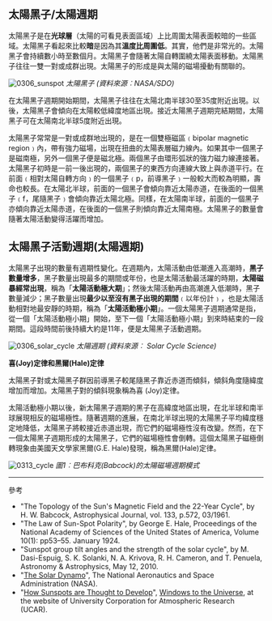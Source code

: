 ## 太陽黑子/太陽週期

太陽黑子是在**光球層**（太陽的可看見表面區域）上比周圍太陽表面較暗的一些區域。太陽黑子看起來比較**暗**是因為其**溫度比周圍低**。其實，他們是非常光的。太陽黑子會持續數小時至數個月。太陽黑子會隨著太陽自轉圍繞太陽表面移動。太陽黑子往往一雙一對或成群出現。太陽黑子的形成是與太陽的磁場擾動有關聯的。

![0306_sunspot](./static/0306_sunspot.jpg)
*太陽黑子 (資料來源︰NASA/SDO)*

在太陽黑子週期開始期間，太陽黑子往往在太陽北南半球30至35度附近出現。以後，太陽黑子會傾向在太陽較低緯度地區出現。接近太陽黑子週期完結期間，太陽黑子可在太陽南北半球5度附近出現。

太陽黑子常常是一對或成群地出現的，是在一個雙極磁區﹙bipolar magnetic region﹚內，帶有強力磁場，出現在扭曲的太陽表層磁力線內。如果其中一個黑子是磁南極，另外一個黑子便是磁北極。兩個黑子由環形弧狀的強力磁力線連接著。太陽黑子初時是一前一後出現的，兩個黑子的東西方向連線大致上與赤道平行。在前面﹙相對太陽自轉方向﹚的一個黑子﹙p，前導黑子﹚一般較大而較為明顯，壽命也較長。在太陽北半球，前面的一個黑子會傾向靠近太陽赤道，在後面的一個黑子﹙f，尾隨黑子﹚會傾向靠近太陽北極。同樣，在太陽南半球，前面的一個黑子亦傾向靠近太陽赤道，在後面的一個黑子則傾向靠近太陽南極。太陽黑子的數量會隨著太陽活動變得活躍而增加。

## 太陽黑子活動週期(太陽週期)

太陽黑子出現的數量有週期性變化。在週期內，太陽活動由低潮進入高潮時，**黑子數量增多**，黑子數量出現最多的期間或年份，也是太陽活動最活躍的時期，**太陽磁暴經常出現**，稱為「**太陽活動極大期**」；然後太陽活動再由高潮進入低潮時，黑子數量減少；黑子數量出現**最少以至沒有黑子出現的期間**﹙以年份計﹚，也是太陽活動相對地最安靜的時期，稱為「**太陽活動極小期**」。一個太陽黑子週期通常是指，從一個「太陽活動極小期」開始，至下一個「太陽活動極小期」到來時結束的一段期間。這段時間前後持續大約是11年，便是太陽黑子活動週期。

![0306_solar_cycle](./static/0306_solar_cycle.png)
*太陽週期 (資料來源︰ Solar Cycle Science)*

**喜(Joy)定律和黑爾(Hale)定律** 

太陽黑子對或太陽黑子群因前導黑子較尾隨黑子靠近赤道而傾斜，傾斜角度隨緯度增加而增加。太陽黑子對的傾斜現象稱為喜 (Joy)定律。

太陽活動極小期以後，新太陽黑子週期的黑子在高緯度地區出現，在北半球和南半球展現相反的磁場極性。隨著週期的進展，在南北半球出現的太陽黑子平均緯度穩定地降低，太陽黑子將較接近赤道出現，而它們的磁場極性沒有改變。然而，在下一個太陽黑子週期形成的太陽黑子，它們的磁場極性會倒轉。這個太陽黑子磁極倒轉現象由美國天文學家黑爾(G.E. Hale)發現，稱為黑爾(Hale)定律。

![0313_cycle](./static/0313_cycle.jpg) 
*圖1︰巴布科克(Babcock)的太陽磁場週期模式*

---

參考

- "The Topology of the Sun's Magnetic Field and the 22-Year Cycle", by H. W. Babcock, Astrophysical Journal, vol. 133, p.572, 03/1961.
- "The Law of Sun-Spot Polarity", by George E. Hale, Proceedings of the National Academy of Sciences of the United States of America, Volume 10(1): pp53–55. January 1924.
- "Sunspot group tilt angles and the strength of the solar cycle", by M. Dasi-Espuig, S. K. Solanki, N. A. Krivova, R. H. Cameron, and T. Penuela, Astronomy & Astrophysics, May 12, 2010.
- "[The Solar Dynamo](http://solarscience.msfc.nasa.gov/dynamo.shtml)", The National Aeronautics and Space Administration (NASA). 
- "[How Sunspots are Thought to Develop](http://www.windows.ucar.edu/tour/link=/sun/atmosphere/sunspot_form_jpg_image.html)", [Windows to the Universe](http://www.windows2universe.org/spaceweather/images/sunspot_form_jpg_image.html), at the website of University Corporation for Atmospheric Research (UCAR).

